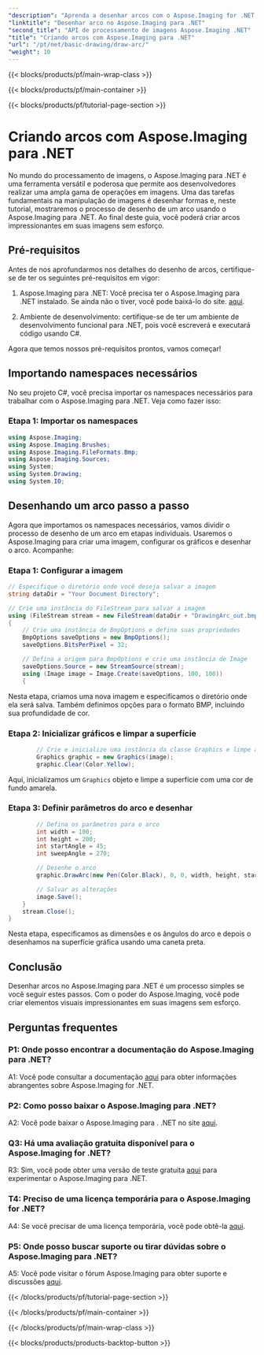 ```yaml
---
"description": "Aprenda a desenhar arcos com o Aspose.Imaging for .NET, uma poderosa ferramenta de manipulação de imagens. Guia passo a passo para criar visuais impressionantes."
"linktitle": "Desenhar arco no Aspose.Imaging para .NET"
"second_title": "API de processamento de imagens Aspose.Imaging .NET"
"title": "Criando arcos com Aspose.Imaging para .NET"
"url": "/pt/net/basic-drawing/draw-arc/"
"weight": 10
---
```


{{< blocks/products/pf/main-wrap-class >}}

{{< blocks/products/pf/main-container >}}

{{< blocks/products/pf/tutorial-page-section >}}

# Criando arcos com Aspose.Imaging para .NET

No mundo do processamento de imagens, o Aspose.Imaging para .NET é uma ferramenta versátil e poderosa que permite aos desenvolvedores realizar uma ampla gama de operações em imagens. Uma das tarefas fundamentais na manipulação de imagens é desenhar formas e, neste tutorial, mostraremos o processo de desenho de um arco usando o Aspose.Imaging para .NET. Ao final deste guia, você poderá criar arcos impressionantes em suas imagens sem esforço.

## Pré-requisitos

Antes de nos aprofundarmos nos detalhes do desenho de arcos, certifique-se de ter os seguintes pré-requisitos em vigor:

1. Aspose.Imaging para .NET: Você precisa ter o Aspose.Imaging para .NET instalado. Se ainda não o tiver, você pode baixá-lo do site. [aqui](https://releases.aspose.com/imaging/net/).

2. Ambiente de desenvolvimento: certifique-se de ter um ambiente de desenvolvimento funcional para .NET, pois você escreverá e executará código usando C#.

Agora que temos nossos pré-requisitos prontos, vamos começar!

## Importando namespaces necessários

No seu projeto C#, você precisa importar os namespaces necessários para trabalhar com o Aspose.Imaging para .NET. Veja como fazer isso:

### Etapa 1: Importar os namespaces

```csharp
using Aspose.Imaging;
using Aspose.Imaging.Brushes;
using Aspose.Imaging.FileFormats.Bmp;
using Aspose.Imaging.Sources;
using System;
using System.Drawing;
using System.IO;
```

## Desenhando um arco passo a passo

Agora que importamos os namespaces necessários, vamos dividir o processo de desenho de um arco em etapas individuais. Usaremos o Aspose.Imaging para criar uma imagem, configurar os gráficos e desenhar o arco. Acompanhe:

### Etapa 1: Configurar a imagem

```csharp
// Especifique o diretório onde você deseja salvar a imagem
string dataDir = "Your Document Directory";

// Crie uma instância do FileStream para salvar a imagem
using (FileStream stream = new FileStream(dataDir + "DrawingArc_out.bmp", FileMode.Create))
{
    // Crie uma instância de BmpOptions e defina suas propriedades
    BmpOptions saveOptions = new BmpOptions();
    saveOptions.BitsPerPixel = 32;

    // Defina a origem para BmpOptions e crie uma instância de Image
    saveOptions.Source = new StreamSource(stream);
    using (Image image = Image.Create(saveOptions, 100, 100))
    {
```

Nesta etapa, criamos uma nova imagem e especificamos o diretório onde ela será salva. Também definimos opções para o formato BMP, incluindo sua profundidade de cor.

### Etapa 2: Inicializar gráficos e limpar a superfície

```csharp
        // Crie e inicialize uma instância da classe Graphics e limpe a superfície gráfica
        Graphics graphic = new Graphics(image);
        graphic.Clear(Color.Yellow);
```

Aqui, inicializamos um `Graphics` objeto e limpe a superfície com uma cor de fundo amarela.

### Etapa 3: Definir parâmetros do arco e desenhar

```csharp
        // Defina os parâmetros para o arco
        int width = 100;
        int height = 200;
        int startAngle = 45;
        int sweepAngle = 270;

        // Desenhe o arco
        graphic.DrawArc(new Pen(Color.Black), 0, 0, width, height, startAngle, sweepAngle);

        // Salvar as alterações
        image.Save();
    }
    stream.Close();
}
```

Nesta etapa, especificamos as dimensões e os ângulos do arco e depois o desenhamos na superfície gráfica usando uma caneta preta.

## Conclusão

Desenhar arcos no Aspose.Imaging para .NET é um processo simples se você seguir estes passos. Com o poder do Aspose.Imaging, você pode criar elementos visuais impressionantes em suas imagens sem esforço.

## Perguntas frequentes

### P1: Onde posso encontrar a documentação do Aspose.Imaging para .NET?

A1: Você pode consultar a documentação [aqui](https://reference.aspose.com/imaging/net/) para obter informações abrangentes sobre Aspose.Imaging for .NET.

### P2: Como posso baixar o Aspose.Imaging para .NET?

A2: Você pode baixar o Aspose.Imaging para . .NET no site [aqui](https://releases.aspose.com/imaging/net/).

### Q3: Há uma avaliação gratuita disponível para o Aspose.Imaging for .NET?

R3: Sim, você pode obter uma versão de teste gratuita [aqui](https://releases.aspose.com/) para experimentar o Aspose.Imaging para .NET.

### T4: Preciso de uma licença temporária para o Aspose.Imaging for .NET?

A4: Se você precisar de uma licença temporária, você pode obtê-la [aqui](https://purchase.aspose.com/temporary-license/).

### P5: Onde posso buscar suporte ou tirar dúvidas sobre o Aspose.Imaging para .NET?

A5: Você pode visitar o fórum Aspose.Imaging para obter suporte e discussões [aqui](https://forum.aspose.com/).


{{< /blocks/products/pf/tutorial-page-section >}}

{{< /blocks/products/pf/main-container >}}

{{< /blocks/products/pf/main-wrap-class >}}

{{< blocks/products/products-backtop-button >}}